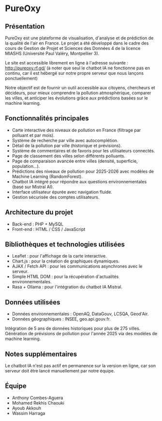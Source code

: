# PureOxy
## Présentation

PureOxy est une plateforme de visualisation, d'analyse et de prédiction de la qualité de l'air en France.
Le projet a été développé dans le cadre des cours de Gestion de Projet et Sciences des Données 4 de la licence MIASHS (Université Paul Valéry, Montpellier 3).

Le site est accessible librement en ligne à l'adresse suivante : http://pureoxy.rf.gd/ (à noter que seul le chatbot IA ne fonctionne pas en continu, car il est hébergé sur notre propre serveur que nous lançons ponctuellement)

Notre objectif est de fournir un outil accessible aux citoyens, chercheurs et décideurs, pour mieux comprendre la pollution atmosphérique, comparer les villes, et anticiper les évolutions grâce aux prédictions basées sur le machine learning.

## Fonctionnalités principales
- Carte interactive des niveaux de pollution en France (filtrage par polluant et par mois).
- Système de recherche par ville avec autocomplétion.
- Détail de la pollution par ville (historique et prévisions).
- Système de commentaires et de favoris pour les utilisateurs connectés.
- Page de classement des villes selon différents polluants.
- Page de comparaison avancée entre villes (densité, superficie, population...).
- Prédictions des niveaux de pollution pour 2025-2026 avec modèles de Machine Learning (RandomForest).
- Chatbot IA intégré pour répondre aux questions environnementales (basé sur Mistral AI).
- Interface utilisateur épurée avec navigation fluide.
- Gestion sécurisée des comptes utilisateurs.

## Architecture du projet
- Back-end : PHP + MySQL
- Front-end : HTML / CSS / JavaScript

## Bibliothèques et technologies utilisées
- Leaflet : pour l'affichage de la carte interactive.
- Chart.js : pour la création de graphiques dynamiques.
- AJAX / Fetch API : pour les communications asynchrones avec le serveur.
- Simple HTML DOM : pour la récupération d'actualités environnementales.
- Rasa + Ollama : pour l'intégration du chatbot IA Mistral.

## Données utilisées
- Données environnementales : OpenAQ, DataGouv, LCSQA, Geod'Air.
- Données géographiques : INSEE, geo.api.gouv.fr.

Intégration de 5 ans de données historiques pour plus de 275 villes.
Génération de prévisions de pollution pour l'année 2025 via des modèles de machine learning.

## Notes supplémentaires
Le chatbot IA n'est pas actif en permanence sur la version en ligne, car son serveur doit être lancé manuellement par notre équipe.

## Équipe
- Anthony Combes-Aguera
- Mohamed Rekhis Chaouki
- Ayoub Akkouh
- Wassim Harraga
